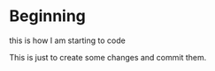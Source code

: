 # Beginning
this is how I am starting to code

This is just to create some changes and commit them.
